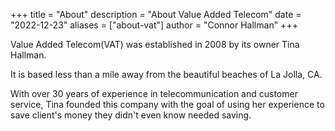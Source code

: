 +++
title = "About"
description = "About Value Added Telecom"
date = "2022-12-23"
aliases = ["about-vat"]
author = "Connor Hallman"
+++

Value Added Telecom(VAT) was established in 2008 by its owner Tina Hallman.

It is based less than a mile away from the beautiful beaches of La Jolla, CA.

With over 30 years of experience in telecommunication and customer service, Tina founded this company with the goal of using her experience to save client's money they didn't even know needed saving.